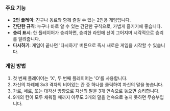 ### 주요 기능

- **2인 플레이**: 친구나 동료와 함께 즐길 수 있는 2인용 게임입니다.
- **간단한 규칙**: 누구나 바로 알 수 있는 간단한 규칙으로, 가볍게 즐기기에 좋습니다.
- **승리 표시**: 한 플레이어가 승리하면, 승리한 라인에 선이 그어지며 시각적으로 승리를 알려줍니다.
- **다시하기**: 게임이 끝나면 '다시하기' 버튼으로 즉시 새로운 게임을 시작할 수 있습니다.

### 게임 방법

1.  첫 번째 플레이어는 'X', 두 번째 플레이어는 'O'를 사용합니다.
2.  자신의 차례에 3x3 격자의 비어있는 칸 중 하나를 클릭하여 자신의 말을 놓습니다.
3.  가로, 세로, 또는 대각선 방향으로 자신의 말을 3개 연속으로 놓으면 승리합니다.
4.  9개의 칸이 모두 채워질 때까지 아무도 3개의 말을 연속으로 놓지 못하면 무승부입니다.
